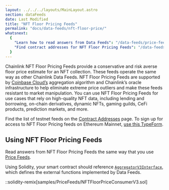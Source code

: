 ```yaml
---
layout: ../../../layouts/MainLayout.astro
section: dataFeeds
date: Last Modified
title: "NFT Floor Pricing Feeds"
permalink: "docs/data-feeds/nft-floor-price/"
whatsnext:
  {
    "Learn how to read answers from Data Feeds": "/data-feeds/price-feeds/",
    "Find contract addresses for NFT Floor Pricing Feeds": "/data-feeds/nft-floor-price/addresses/",
  }
---
```


Chainlink NFT Floor Pricing Feeds provide a conservative and risk averse floor price estimate for an NFT collection. These feeds operate the same way as other Chainlink Data Feeds. NFT Floor Pricing Feeds are supported by [Coinbase Cloud’s](https://www.coinbase.com/cloud/) aggregation algorithm and Chainlink’s oracle infrastructure to help eliminate extreme price outliers and make these feeds resistant to market manipulation. You can use NFT Floor Pricing Feeds for use cases that rely on high-quality NFT data, including lending and borrowing, on-chain derivatives, dynamic NFTs, gaming guilds, CeFi products, prediction markets, and more.

Find the list of testnet feeds on the [Contract Addresses](/data-feeds/nft-floor-price/addresses/) page. To sign up for access to NFT Floor Pricing feeds on Ethereum Mainnet, [use this TypeForm](https://chainlinkcommunity.typeform.com/nft-price-feeds).

## Using NFT Floor Pricing Feeds

Read answers from NFT Floor Pricing Feeds the same way that you use [Price Feeds](/data-feeds/price-feeds/).

Using Solidity, your smart contract should reference [`AggregatorV3Interface`](https://github.com/smartcontractkit/chainlink/blob/master/contracts/src/v0.8/interfaces/AggregatorV3Interface.sol), which defines the external functions implemented by Data Feeds.

::solidity-remix[samples/PriceFeeds/NFTFloorPriceConsumerV3.sol]
